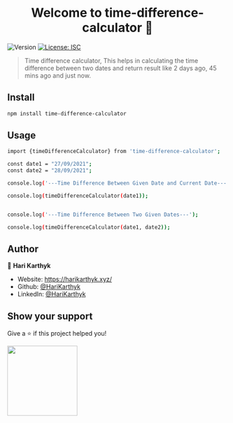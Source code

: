 <h1 align="center">Welcome to time-difference-calculator 👋</h1>
<p>
  <img alt="Version" src="https://img.shields.io/badge/version-0.0.1-blue.svg?cacheSeconds=2592000" />
  <a href="#" target="_blank">
    <img alt="License: ISC" src="https://img.shields.io/badge/License-ISC-yellow.svg" />
  </a>
</p>

> Time difference calculator, This helps in calculating the time difference between two dates and return result like 2 days ago, 45 mins ago and just now.

## Install

```sh
npm install time-difference-calculator
```


## Usage

```sh
import {timeDifferenceCalculator} from 'time-difference-calculator';

const date1 = "27/09/2021";
const date2 = "28/09/2021";

console.log('---Time Difference Between Given Date and Current Date---');

console.log(timeDifferenceCalculator(date1));


console.log('---Time Difference Between Two Given Dates---');

console.log(timeDifferenceCalculator(date1, date2));

```


## Author

👤 **Hari Karthyk**

* Website: https://harikarthyk.xyz/
* Github: [@HariKarthyk](https://github.com/HariKarthyk)
* LinkedIn: [@HariKarthyk](https://linkedin.com/in/HariKarthyk)

## Show your support

Give a ⭐️ if this project helped you!

<a href="https://www.patreon.com/HariKarthyk">
  <img src="https://c5.patreon.com/external/logo/become_a_patron_button@2x.png" width="160">
</a>
